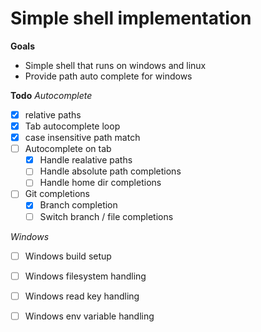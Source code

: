 # Simple shell implementation

**Goals**
- Simple shell that runs on windows and linux
- Provide path auto complete for windows

**Todo**
*Autocomplete*
- [x] relative paths
- [x] Tab autocomplete loop
- [x] case insensitive path match
- [ ] Autocomplete on tab
    - [x] Handle realative paths
    - [ ] Handle absolute path completions
    - [ ] Handle home dir completions
- [ ] Git completions
    - [x] Branch completion
    - [ ] Switch branch / file completions 

*Windows*
- [ ] Windows build setup
- [ ] Windows filesystem handling
- [ ] Windows read key handling
- [ ] Windows env variable handling

